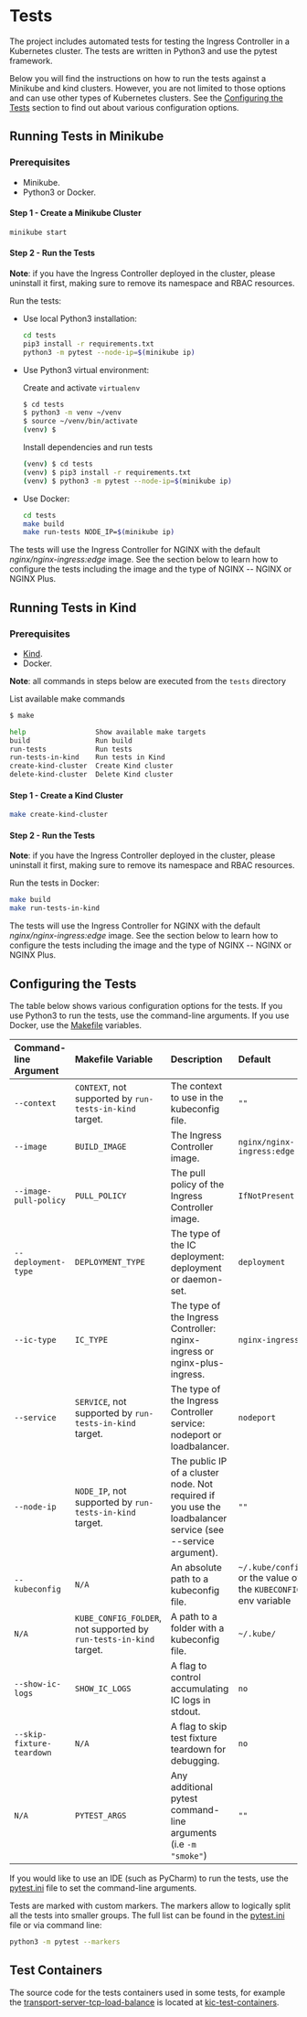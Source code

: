 # Tests

The project includes automated tests for testing the Ingress Controller in a Kubernetes cluster. The tests are written
in Python3 and use the pytest framework.

Below you will find the instructions on how to run the tests against a Minikube and kind clusters. However, you are not
limited to those options and can use other types of Kubernetes clusters. See the [Configuring the
Tests](#configuring-the-tests) section to find out about various configuration options.

## Running Tests in Minikube

### Prerequisites

- Minikube.
- Python3 or Docker.

#### Step 1 - Create a Minikube Cluster

```bash
minikube start
```

#### Step 2 - Run the Tests

**Note**: if you have the Ingress Controller deployed in the cluster, please uninstall it first, making sure to remove
its namespace and RBAC resources.

Run the tests:

- Use local Python3 installation:

    ```bash
    cd tests
    pip3 install -r requirements.txt
    python3 -m pytest --node-ip=$(minikube ip)
    ```

- Use Python3 virtual environment:

    Create and activate ```virtualenv```

    ```bash
    $ cd tests
    $ python3 -m venv ~/venv
    $ source ~/venv/bin/activate
    (venv) $
    ```

    Install dependencies and run tests

    ```bash
    (venv) $ cd tests
    (venv) $ pip3 install -r requirements.txt
    (venv) $ python3 -m pytest --node-ip=$(minikube ip)
    ```

- Use Docker:

    ```bash
    cd tests
    make build
    make run-tests NODE_IP=$(minikube ip)
    ```

The tests will use the Ingress Controller for NGINX with the default *nginx/nginx-ingress:edge* image. See the section
below to learn how to configure the tests including the image and the type of NGINX -- NGINX or NGINX Plus.

## Running Tests in Kind

### Prerequisites

- [Kind](https://kind.sigs.k8s.io/).
- Docker.

**Note**: all commands in steps below are executed from the ```tests``` directory

List available make commands

```bash
$ make

help                 Show available make targets
build                Run build
run-tests            Run tests
run-tests-in-kind    Run tests in Kind
create-kind-cluster  Create Kind cluster
delete-kind-cluster  Delete Kind cluster
```

#### Step 1 - Create a Kind Cluster

```bash
make create-kind-cluster
```

#### Step 2 - Run the Tests

**Note**: if you have the Ingress Controller deployed in the cluster, please uninstall it first, making sure to remove
its namespace and RBAC resources.

Run the tests in Docker:

```bash
make build
make run-tests-in-kind
```

The tests will use the Ingress Controller for NGINX with the default *nginx/nginx-ingress:edge* image. See the section
below to learn how to configure the tests including the image and the type of NGINX -- NGINX or NGINX Plus.

## Configuring the Tests

The table below shows various configuration options for the tests. If you use Python3 to run the tests, use the
command-line arguments. If you use Docker, use the [Makefile](Makefile) variables.

| Command-line Argument | Makefile Variable | Description | Default |
| :----------------------- | :------------ | :------------ | :----------------------- |
| `--context` | `CONTEXT`, not supported by `run-tests-in-kind` target. | The context to use in the kubeconfig file. | `""` |
| `--image` | `BUILD_IMAGE` | The Ingress Controller image. | `nginx/nginx-ingress:edge` |
| `--image-pull-policy` | `PULL_POLICY` | The pull policy of the Ingress Controller image. | `IfNotPresent` |
| `--deployment-type` | `DEPLOYMENT_TYPE` | The type of the IC deployment: deployment or daemon-set. | `deployment` |
| `--ic-type` | `IC_TYPE` | The type of the Ingress Controller: nginx-ingress or nginx-plus-ingress. | `nginx-ingress` |
| `--service` | `SERVICE`, not supported by `run-tests-in-kind` target.  | The type of the Ingress Controller service: nodeport or loadbalancer. | `nodeport` |
| `--node-ip` | `NODE_IP`, not supported by `run-tests-in-kind` target.  | The public IP of a cluster node. Not required if you use the loadbalancer service (see --service argument). | `""` |
| `--kubeconfig` | `N/A` | An absolute path to a kubeconfig file. | `~/.kube/config` or the value of the `KUBECONFIG` env variable |
| `N/A` | `KUBE_CONFIG_FOLDER`, not supported by `run-tests-in-kind` target. | A path to a folder with a kubeconfig file. | `~/.kube/` |
| `--show-ic-logs` | `SHOW_IC_LOGS` | A flag to control accumulating IC logs in stdout. | `no` |
| `--skip-fixture-teardown` | `N/A` | A flag to skip test fixture teardown for debugging. | `no` |
| `N/A` | `PYTEST_ARGS` | Any additional pytest command-line arguments (i.e `-m "smoke"`) | `""` |

If you would like to use an IDE (such as PyCharm) to run the tests, use the [pytest.ini](pytest.ini) file to set the
command-line arguments.

Tests are marked with custom markers. The markers allow to logically split all the tests into smaller groups. The full
list can be found in the [pytest.ini](pytest.ini) file or via command line:

```bash
python3 -m pytest --markers
```

## Test Containers

The source code for the tests containers used in some tests, for example the
[transport-server-tcp-load-balance](./data/transport-server-tcp-load-balance/standard/service_deployment.yaml) is
located at [kic-test-containers](https://github.com/nginx/kic-test-containers).
